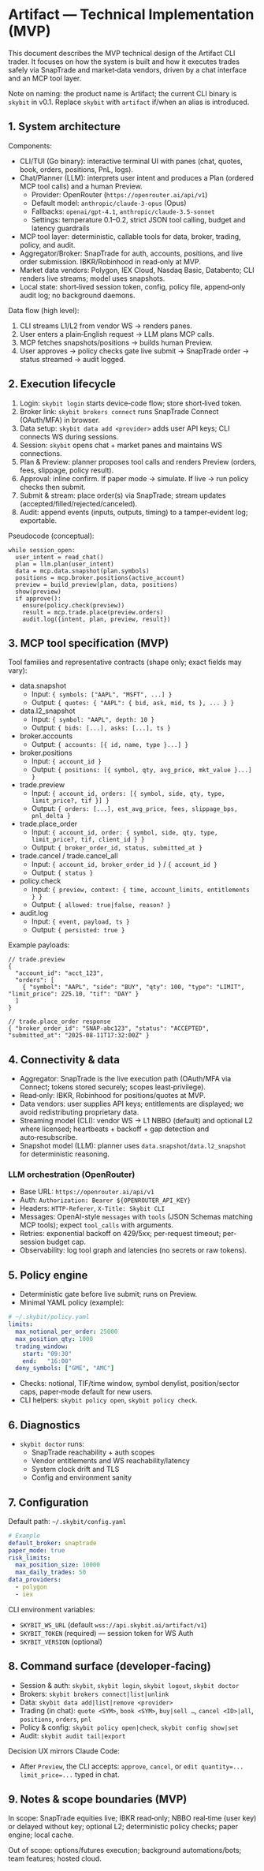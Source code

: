 # Artifact — Technical Implementation (MVP)

This document describes the MVP technical design of the Artifact CLI trader. It focuses on how the system is built and how it executes trades safely via SnapTrade and market‑data vendors, driven by a chat interface and an MCP tool layer.

Note on naming: the product name is Artifact; the current CLI binary is `skybit` in v0.1. Replace `skybit` with `artifact` if/when an alias is introduced.

## 1. System architecture

Components:
- CLI/TUI (Go binary): interactive terminal UI with panes (chat, quotes, book, orders, positions, PnL, logs).
 - Chat/Planner (LLM): interprets user intent and produces a Plan (ordered MCP tool calls) and a human Preview.
   - Provider: OpenRouter (`https://openrouter.ai/api/v1`)
   - Default model: `anthropic/claude-3-opus` (Opus)
   - Fallbacks: `openai/gpt-4.1`, `anthropic/claude-3.5-sonnet`
   - Settings: temperature 0.1–0.2, strict JSON tool calling, budget and latency guardrails
- MCP tool layer: deterministic, callable tools for data, broker, trading, policy, and audit.
- Aggregator/Broker: SnapTrade for auth, accounts, positions, and live order submission. IBKR/Robinhood in read‑only at MVP.
- Market data vendors: Polygon, IEX Cloud, Nasdaq Basic, Databento; CLI renders live streams; model uses snapshots.
- Local state: short‑lived session token, config, policy file, append‑only audit log; no background daemons.

Data flow (high level):
1) CLI streams L1/L2 from vendor WS → renders panes.
2) User enters a plain‑English request → LLM plans MCP calls.
3) MCP fetches snapshots/positions → builds human Preview.
4) User approves → policy checks gate live submit → SnapTrade order → status streamed → audit logged.

## 2. Execution lifecycle

1) Login: `skybit login` starts device‑code flow; store short‑lived token.
2) Broker link: `skybit brokers connect` runs SnapTrade Connect (OAuth/MFA) in browser.
3) Data setup: `skybit data add <provider>` adds user API keys; CLI connects WS during sessions.
4) Session: `skybit` opens chat + market panes and maintains WS connections.
5) Plan & Preview: planner proposes tool calls and renders Preview (orders, fees, slippage, policy result).
6) Approval: inline confirm. If paper mode → simulate. If live → run policy checks then submit.
7) Submit & stream: place order(s) via SnapTrade; stream updates (accepted/filled/rejected/canceled).
8) Audit: append events (inputs, outputs, timing) to a tamper‑evident log; exportable.

Pseudocode (conceptual):
```text
while session_open:
  user_intent = read_chat()
  plan = llm.plan(user_intent)
  data = mcp.data.snapshot(plan.symbols)
  positions = mcp.broker.positions(active_account)
  preview = build_preview(plan, data, positions)
  show(preview)
  if approve():
    ensure(policy.check(preview))
    result = mcp.trade.place(preview.orders)
    audit.log({intent, plan, preview, result})
```

## 3. MCP tool specification (MVP)

Tool families and representative contracts (shape only; exact fields may vary):

- data.snapshot
  - Input: `{ symbols: ["AAPL", "MSFT", ...] }`
  - Output: `{ quotes: { "AAPL": { bid, ask, mid, ts }, ... } }`
- data.l2_snapshot
  - Input: `{ symbol: "AAPL", depth: 10 }`
  - Output: `{ bids: [...], asks: [...], ts }`
- broker.accounts
  - Output: `{ accounts: [{ id, name, type }...] }`
- broker.positions
  - Input: `{ account_id }`
  - Output: `{ positions: [{ symbol, qty, avg_price, mkt_value }...] }`
- trade.preview
  - Input: `{ account_id, orders: [{ symbol, side, qty, type, limit_price?, tif }] }`
  - Output: `{ orders: [...], est_avg_price, fees, slippage_bps, pnl_delta }`
- trade.place_order
  - Input: `{ account_id, order: { symbol, side, qty, type, limit_price?, tif, client_id } }`
  - Output: `{ broker_order_id, status, submitted_at }`
- trade.cancel / trade.cancel_all
  - Input: `{ account_id, broker_order_id }` / `{ account_id }`
  - Output: `{ status }`
- policy.check
  - Input: `{ preview, context: { time, account_limits, entitlements } }`
  - Output: `{ allowed: true|false, reason? }`
- audit.log
  - Input: `{ event, payload, ts }`
  - Output: `{ persisted: true }`

Example payloads:
```jsonc
// trade.preview
{
  "account_id": "acct_123",
  "orders": [
    { "symbol": "AAPL", "side": "BUY", "qty": 100, "type": "LIMIT", "limit_price": 225.10, "tif": "DAY" }
  ]
}
```
```jsonc
// trade.place_order response
{ "broker_order_id": "SNAP-abc123", "status": "ACCEPTED", "submitted_at": "2025-08-11T17:32:00Z" }
```

## 4. Connectivity & data

- Aggregator: SnapTrade is the live execution path (OAuth/MFA via Connect; tokens stored securely; scopes least‑privilege).
- Read‑only: IBKR, Robinhood for positions/quotes at MVP.
- Data vendors: user supplies API keys; entitlements are displayed; we avoid redistributing proprietary data.
- Streaming model (CLI): vendor WS → L1 NBBO (default) and optional L2 where licensed; heartbeats + backoff + gap detection and auto‑resubscribe.
- Snapshot model (LLM): planner uses `data.snapshot`/`data.l2_snapshot` for deterministic reasoning.

### LLM orchestration (OpenRouter)

- Base URL: `https://openrouter.ai/api/v1`
- Auth: `Authorization: Bearer ${OPENROUTER_API_KEY}`
- Headers: `HTTP-Referer`, `X-Title: Skybit CLI`
- Messages: OpenAI-style `messages` with `tools` (JSON Schemas matching MCP tools); expect `tool_calls` with arguments.
- Retries: exponential backoff on 429/5xx; per-request timeout; per-session budget cap.
- Observability: log tool graph and latencies (no secrets or raw tokens).

## 5. Policy engine

- Deterministic gate before live submit; runs on Preview.
- Minimal YAML policy (example):
```yaml
# ~/.skybit/policy.yaml
limits:
  max_notional_per_order: 25000
  max_position_qty: 1000
  trading_window:
    start: "09:30"
    end:   "16:00"
  deny_symbols: ["GME", "AMC"]
```
- Checks: notional, TIF/time window, symbol denylist, position/sector caps, paper‑mode default for new users.
- CLI helpers: `skybit policy open`, `skybit policy check`.

## 6. Diagnostics

- `skybit doctor` runs:
  - SnapTrade reachability + auth scopes
  - Vendor entitlements and WS reachability/latency
  - System clock drift and TLS
  - Config and environment sanity

## 7. Configuration

Default path: `~/.skybit/config.yaml`
```yaml
# Example
default_broker: snaptrade
paper_mode: true
risk_limits:
  max_position_size: 10000
  max_daily_trades: 50
data_providers:
  - polygon
  - iex
```

CLI environment variables:

- `SKYBIT_WS_URL` (default `wss://api.skybit.ai/artifact/v1`)
- `SKYBIT_TOKEN` (required) — session token for WS Auth
- `SKYBIT_VERSION` (optional)

## 8. Command surface (developer‑facing)

- Session & auth: `skybit`, `skybit login`, `skybit logout`, `skybit doctor`
- Brokers: `skybit brokers connect|list|unlink`
- Data: `skybit data add|list|remove <provider>`
- Trading (in chat): `quote <SYM>`, `book <SYM>`, `buy|sell …`, `cancel <ID>|all`, `positions`, `orders`, `pnl`
- Policy & config: `skybit policy open|check`, `skybit config show|set`
- Audit: `skybit audit tail|export`

Decision UX mirrors Claude Code:
- After `Preview`, the CLI accepts: `approve`, `cancel`, or `edit quantity=... limit_price=...` typed in chat.

## 9. Notes & scope boundaries (MVP)

In scope: SnapTrade equities live; IBKR read‑only; NBBO real‑time (user key) or delayed without key; optional L2; deterministic policy checks; paper engine; local cache.

Out of scope: options/futures execution; background automations/bots; team features; hosted cloud.
